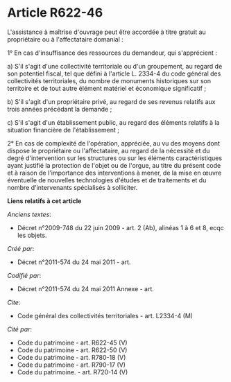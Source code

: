 # Article R622-46

L'assistance à maîtrise d'ouvrage peut être accordée à titre gratuit au propriétaire ou à l'affectataire domanial :

1° En cas d'insuffisance des ressources du demandeur, qui s'apprécient :

a) S'il s'agit d'une collectivité territoriale ou d'un groupement, au regard de son potentiel fiscal, tel que défini à
l'article L. 2334-4 du code général des collectivités territoriales, du nombre de monuments historiques sur son territoire et
de tout autre élément matériel et économique significatif ;

b) S'il s'agit d'un propriétaire privé, au regard de ses revenus relatifs aux trois années précédant la demande ;

c) S'il s'agit d'un établissement public, au regard des éléments relatifs à la situation financière de l'établissement ;

2° En cas de complexité de l'opération, appréciée, au vu des moyens dont dispose le propriétaire ou l'affectataire, au regard
de la nécessité et du degré d'intervention sur les structures ou sur les éléments caractéristiques ayant justifié la
protection de l'objet ou de l'orgue, au titre du présent code et à raison de l'importance des interventions à mener, de la
mise en œuvre éventuelle de nouvelles technologies d'études et de traitements et du nombre d'intervenants spécialisés à
solliciter.

**Liens relatifs à cet article**

_Anciens textes_:

  - Décret n°2009-748 du 22 juin 2009 - art. 2 (Ab), alinéas 1 à 6 et 8, ecqc les objets.

_Créé par_:

  - Décret n°2011-574 du 24 mai 2011  - art.

_Codifié par_:

  - Décret n°2011-574 du 24 mai 2011 Annexe - art.

_Cite_:

  - Code général des collectivités territoriales - art. L2334-4 (M)

_Cité par_:

  - Code du patrimoine - art. R622-45 (V)
  - Code du patrimoine - art. R622-50 (V)
  - Code du patrimoine - art. R780-18 (V)
  - Code du patrimoine - art. R790-17 (V)
  - Code du patrimoine. - art. R720-14 (V)

